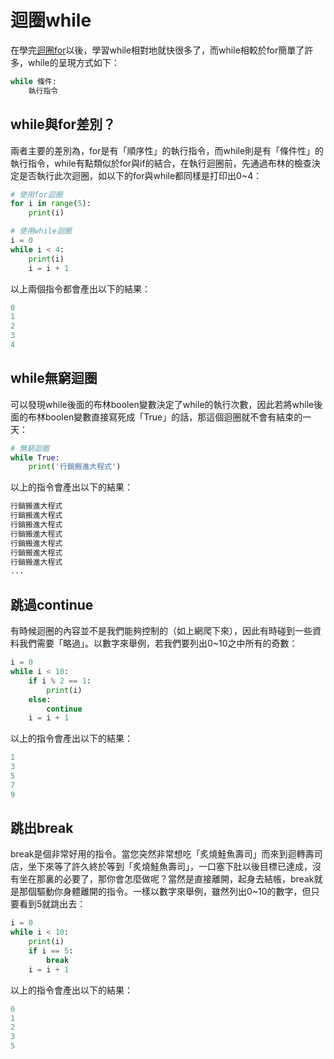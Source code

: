 # 迴圈while


在學完[迴圈for](/classification/python_foundation/37)以後，學習while相對地就快很多了，而while相較於for簡單了許多，while的呈現方式如下：
```python
while 條件:
    執行指令
```

## while與for差別？
兩者主要的差別為，for是有「順序性」的執行指令，而while則是有「條件性」的執行指令，while有點類似於for與if的結合，在執行迴圈前，先通過布林的檢查決定是否執行此次迴圈，如以下的for與while都同樣是打印出0~4：
```python
# 使用for迴圈
for i in range(5):
    print(i)
```

```python
# 使用while迴圈
i = 0
while i < 4:
    print(i)
    i = i + 1
```
以上兩個指令都會產出以下的結果：
```python
0
1
2
3
4
```

## while無窮迴圈
可以發現while後面的布林boolen變數決定了while的執行次數，因此若將while後面的布林boolen變數直接寫死成「True」的話，那這個迴圈就不會有結束的一天：
```python
# 無窮迴圈
while True:
    print('行銷搬進大程式')
```
以上的指令會產出以下的結果：
```python
行銷搬進大程式
行銷搬進大程式
行銷搬進大程式
行銷搬進大程式
行銷搬進大程式
行銷搬進大程式
行銷搬進大程式
...
```


## 跳過continue
有時候迴圈的內容並不是我們能夠控制的（如上網爬下來），因此有時碰到一些資料我們需要「略過」。以數字來舉例，若我們要列出0~10之中所有的奇數：
```python
i = 0
while i < 10:
    if i % 2 == 1:
        print(i)
    else:
        continue
    i = i + 1
```
以上的指令會產出以下的結果：
```python
1
3
5
7
9
```

## 跳出break
break是個非常好用的指令。當您突然非常想吃「炙燒鮭魚壽司」而來到迴轉壽司店，坐下來等了許久終於等到「炙燒鮭魚壽司」，一口塞下肚以後目標已達成，沒有坐在那裏的必要了，那你會怎麼做呢？當然是直接離開，起身去結帳，break就是那個驅動你身體離開的指令。一樣以數字來舉例，雖然列出0~10的數字，但只要看到5就跳出去：
```python
i = 0
while i < 10:
    print(i)
    if i == 5:
        break
    i = i + 1
```
以上的指令會產出以下的結果：
```python
0
1
2
3
5
```
